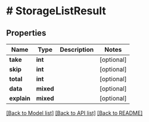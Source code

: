 # # StorageListResult

## Properties

Name | Type | Description | Notes
------------ | ------------- | ------------- | -------------
**take** | **int** |  | [optional]
**skip** | **int** |  | [optional]
**total** | **int** |  | [optional]
**data** | **mixed** |  | [optional]
**explain** | **mixed** |  | [optional]

[[Back to Model list]](../../README.md#models) [[Back to API list]](../../README.md#endpoints) [[Back to README]](../../README.md)
